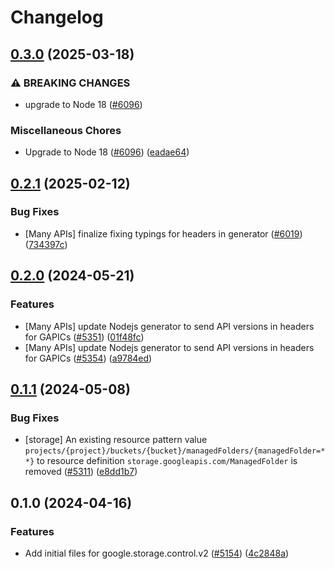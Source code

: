 # Changelog

## [0.3.0](https://github.com/googleapis/google-cloud-node/compare/storage-control-v0.2.1...storage-control-v0.3.0) (2025-03-18)


### ⚠ BREAKING CHANGES

* upgrade to Node 18 ([#6096](https://github.com/googleapis/google-cloud-node/issues/6096))

### Miscellaneous Chores

* Upgrade to Node 18 ([#6096](https://github.com/googleapis/google-cloud-node/issues/6096)) ([eadae64](https://github.com/googleapis/google-cloud-node/commit/eadae64d54e07aa2c65097ea52e65008d4e87436))

## [0.2.1](https://github.com/googleapis/google-cloud-node/compare/storage-control-v0.2.0...storage-control-v0.2.1) (2025-02-12)


### Bug Fixes

* [Many APIs] finalize fixing typings for headers in generator ([#6019](https://github.com/googleapis/google-cloud-node/issues/6019)) ([734397c](https://github.com/googleapis/google-cloud-node/commit/734397c6b98d0aafe8832544da3f483b1eade1b2))

## [0.2.0](https://github.com/googleapis/google-cloud-node/compare/storage-control-v0.1.1...storage-control-v0.2.0) (2024-05-21)


### Features

* [Many APIs] update Nodejs generator to send API versions in headers for GAPICs ([#5351](https://github.com/googleapis/google-cloud-node/issues/5351)) ([01f48fc](https://github.com/googleapis/google-cloud-node/commit/01f48fce63ec4ddf801d59ee2b8c0db9f6fb8372))
* [Many APIs] update Nodejs generator to send API versions in headers for GAPICs ([#5354](https://github.com/googleapis/google-cloud-node/issues/5354)) ([a9784ed](https://github.com/googleapis/google-cloud-node/commit/a9784ed3db6ee96d171762308bbbcd57390b6866))

## [0.1.1](https://github.com/googleapis/google-cloud-node/compare/storage-control-v0.1.0...storage-control-v0.1.1) (2024-05-08)


### Bug Fixes

* [storage] An existing resource pattern value `projects/{project}/buckets/{bucket}/managedFolders/{managedFolder=**}` to resource definition `storage.googleapis.com/ManagedFolder` is removed ([#5311](https://github.com/googleapis/google-cloud-node/issues/5311)) ([e8dd1b7](https://github.com/googleapis/google-cloud-node/commit/e8dd1b7aa0e455acf2179787b498e6b6a934672b))

## 0.1.0 (2024-04-16)


### Features

* Add initial files for google.storage.control.v2 ([#5154](https://github.com/googleapis/google-cloud-node/issues/5154)) ([4c2848a](https://github.com/googleapis/google-cloud-node/commit/4c2848a9143d15be11155ed13cba9af9dcc5e6b7))
